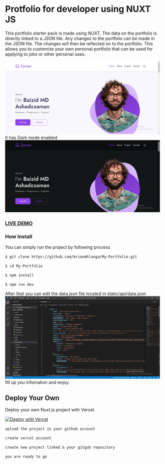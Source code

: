 # Protfolio for developer using NUXT JS  

This portfolio starter pack is made using NUXT. The data on the portfolio is directly linked to a JSON file. Any changes to the portfolio can be made in the JSON file. The changes will then be reflected on to the portfolio. 
This allows you to customize your own personal portfolio that can be used for applying to jobs or other personal uses.

![Nuxt JS Portfolio for developer](1.PNG?raw=true "Nuxt JS Portfolio for developer")
It has Dark mode enabled
![Nuxt JS Portfolio for developer](2.PNG?raw=true "Nuxt JS Portfolio for developer")
### <a href="http://zimbohost.com/">LIVE DEMO</a>

### How Install

You can simply run the project by following process
```shell
$ git clone https://github.com/brianmhlanga/My-Portfolio.git
```
```shell
$ cd My-Portfolio
```
```shell
$ npm install
```
```shell
$ npm run dev
```
After that you can edit the data.json file located in static/api/data.json
![Nuxt JS Portfolio for developer](4.PNG?raw=true "Nuxt JS Portfolio for developer")
fill up you infomation and enjoy.
## Deploy Your Own

Deploy your own Nuxt.js project with Vercel.

[![Deploy with Vercel](https://vercel.com/button)](https://vercel.com/new/clone?repository-url=https://github.com/vercel/vercel/tree/main/examples/nuxtjs&template=nuxtjs)

```shell
upload the project in your github account
```
```shell
create vercel account
```
```shell
create new project linked & your gitgub repository
```
```shell
you are ready to go
```


